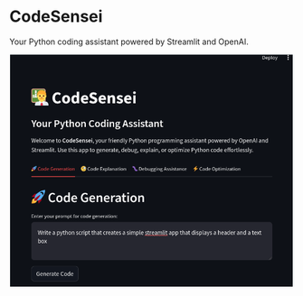 # CodeSensei

Your Python coding assistant powered by Streamlit and OpenAI.


![alt text](./images/CodeSensei.png)